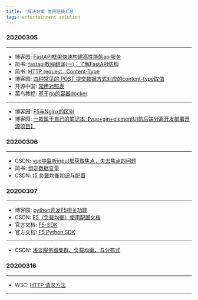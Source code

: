 ```yaml
---
title: '解决方案-常用链接汇总'
tags: entertainment solution
---
```


### 20200305

---
- 博客园: [FastAPI框架快速构建高性能的api服务](https://www.jianshu.com/p/fbd1ba0a7ce7)
- 简书: [fastapi教程翻译(一)：了解FastAPI结构](https://www.jianshu.com/p/94710ed35b92)
- 简书: [HTTP request : Content-Type](https://www.jianshu.com/p/fbd1ba0a7ce7)
- 博客园: [四种常见的 POST 提交数据方式对应的content-type取值](https://www.cnblogs.com/wushifeng/p/6707248.html)
- 开源中国: [常用对照表](https://tool.oschina.net/commons)
- 菜鸟教程: [基于go的容器docker](https://www.runoob.com/docker/docker-tutorial.html)

---

- 博客园: [F5与Nginx的区别](https://www.cnblogs.com/sunyuhuan/p/7280085.html)
- 博客园: [一款属于自己的笔记本【vue+gin+elementUI前后端分离开发部署开源项目】](https://www.cnblogs.com/biningooginind/p/12388467.html)

### 20200306


---
- CSDN: [vue中监听input框获取焦点，失去焦点的问题](https://blog.csdn.net/LJFPHP/article/details/83545958)
- 简书: [绑定数据变量](https://www.jianshu.com/p/168530ded423)
- CSDN: [f5 负载均衡初识与配置](https://blog.csdn.net/u012153741/article/details/65442379)

### 20200307


---
- 博客园: [python开发F5相关功能](https://www.cnblogs.com/wangyingblock/p/11905220.html)
- CSDN: [F5（负载均衡）使用配置文档](https://blog.csdn.net/blackawhite/article/details/79644279)
- 官方文档: [F5-SDK](https://f5-sdk.readthedocs.io/en/latest/apidoc/modules.html)
- 官方文档: [F5 Python SDK](https://f5-sdk.readthedocs.io/en/latest/_modules/f5/bigip.html#ManagementRoot)

---
- CSDN: [浅谈服务器集群、负载均衡、与分布式](https://blog.csdn.net/nicewuranran/article/details/52860769)

### 20200316

---

- W3C: [HTTP 请求方法](https://www.w3cschool.cn/http/yerxcfmt.html)

---